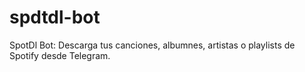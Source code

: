 # spdtdl-bot
SpotDl Bot: Descarga tus canciones, albumnes, artistas o playlists de Spotify desde Telegram.
